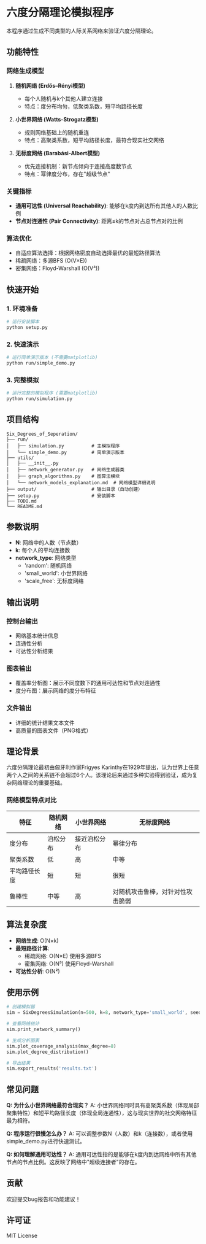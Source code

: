 # 六度分隔理论模拟程序

本程序通过生成不同类型的人际关系网络来验证六度分隔理论。

## 功能特性

### 网络生成模型
1. **随机网络 (Erdős–Rényi模型)**
   - 每个人随机与k个其他人建立连接
   - 特点：度分布均匀，低聚类系数，短平均路径长度

2. **小世界网络 (Watts-Strogatz模型)**
   - 规则网络基础上的随机重连
   - 特点：高聚类系数，短平均路径长度，最符合现实社交网络

3. **无标度网络 (Barabási-Albert模型)**
   - 优先连接机制：新节点倾向于连接高度数节点
   - 特点：幂律度分布，存在"超级节点"

### 关键指标
- **通用可达性 (Universal Reachability)**: 能够在k度内到达所有其他人的人数比例
- **节点对连通性 (Pair Connectivity)**: 距离≤k的节点对占总节点对的比例

### 算法优化
- 自适应算法选择：根据网络密度自动选择最优的最短路径算法
- 稀疏网络：多源BFS (O(V×E))
- 密集网络：Floyd-Warshall (O(V³))

## 快速开始

### 1. 环境准备
```bash
# 运行安装脚本
python setup.py
```

### 2. 快速演示
```bash
# 运行简单演示版本 (不需要matplotlib)
python run/simple_demo.py
```

### 3. 完整模拟
```bash
# 运行完整的模拟程序 (需要matplotlib)
python run/simulation.py
```

## 项目结构

```
Six_Degrees_of_Seperation/
├── run/
│   ├── simulation.py          # 主模拟程序
│   └── simple_demo.py         # 简单演示版本
├── utils/
│   ├── __init__.py
│   ├── network_generator.py   # 网络生成器类
│   ├── graph_algorithms.py    # 图算法模块
│   └── network_models_explanation.md  # 网络模型详细说明
├── output/                    # 输出目录（自动创建）
├── setup.py                   # 安装脚本
├── TODO.md
└── README.md
```

## 参数说明

- **N**: 网络中的人数（节点数）
- **k**: 每个人的平均连接数
- **network_type**: 网络类型
  - 'random': 随机网络
  - 'small_world': 小世界网络
  - 'scale_free': 无标度网络

## 输出说明

### 控制台输出
- 网络基本统计信息
- 连通性分析
- 可达性分析结果

### 图表输出
- 覆盖率分析图：展示不同度数下的通用可达性和节点对连通性
- 度分布图：展示网络的度分布特征

### 文件输出
- 详细的统计结果文本文件
- 高质量的图表文件（PNG格式）

## 理论背景

六度分隔理论最初由匈牙利作家Frigyes Karinthy在1929年提出，认为世界上任意两个人之间的关系链不会超过6个人。该理论后来通过多种实验得到验证，成为复杂网络理论的重要基础。

### 网络模型特点对比

| 特征 | 随机网络 | 小世界网络 | 无标度网络 |
|------|----------|------------|------------|
| 度分布 | 泊松分布 | 接近泊松分布 | 幂律分布 |
| 聚类系数 | 低 | 高 | 中等 |
| 平均路径长度 | 短 | 短 | 很短 |
| 鲁棒性 | 中等 | 高 | 对随机攻击鲁棒，对针对性攻击脆弱 |

## 算法复杂度

- **网络生成**: O(N×k)
- **最短路径计算**: 
  - 稀疏网络: O(N×E) 使用多源BFS
  - 密集网络: O(N³) 使用Floyd-Warshall
- **可达性分析**: O(N²)

## 使用示例

```python
# 创建模拟器
sim = SixDegreesSimulation(n=500, k=8, network_type='small_world', seed=42)

# 查看网络统计
sim.print_network_summary()

# 生成分析图表
sim.plot_coverage_analysis(max_degree=8)
sim.plot_degree_distribution()

# 导出结果
sim.export_results('results.txt')
```

## 常见问题

**Q: 为什么小世界网络最符合现实？**
A: 小世界网络同时具有高聚类系数（体现局部聚集特性）和短平均路径长度（体现全局连通性），这与现实世界的社交网络特征最为相符。

**Q: 程序运行很慢怎么办？**
A: 可以调整参数N（人数）和k（连接数），或者使用simple_demo.py进行快速测试。

**Q: 如何理解通用可达性？**
A: 通用可达性指的是能够在k度内到达网络中所有其他节点的节点比例。这反映了网络中"超级连接者"的存在。

## 贡献

欢迎提交bug报告和功能建议！

## 许可证

MIT License
